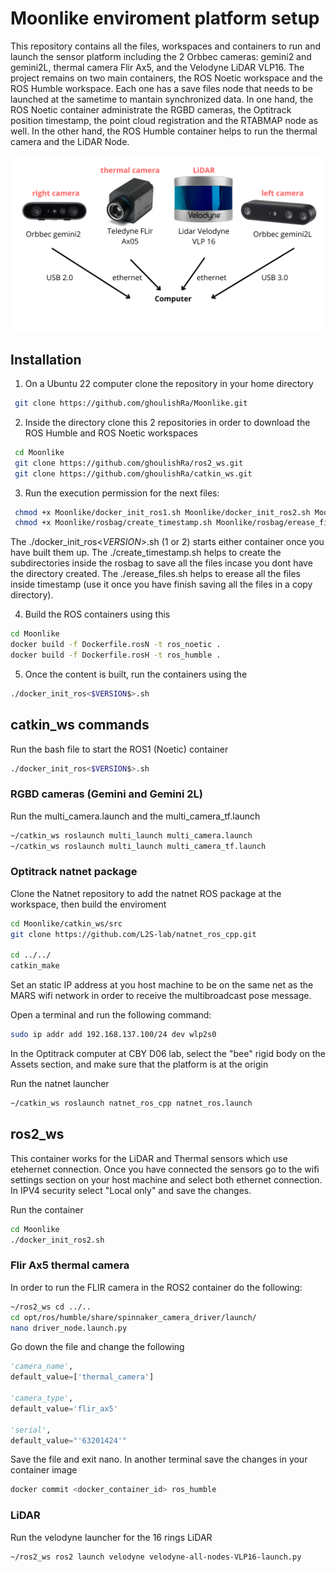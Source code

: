 # Moonlike enviroment platform setup

This repository contains all the files, workspaces and containers to run and launch the sensor platform including the 2 Orbbec cameras: gemini2 and gemini2L, thermal camera Flir Ax5, and the Velodyne LiDAR VLP16. The project remains on two main containers, the ROS Noetic workspace and the ROS Humble workspace. Each one has a save files node that needs to be launched at the sametime to mantain synchronized data. In one hand, the ROS Noetic container administrate the RGBD cameras, the Optitrack position timestamp, the point cloud registration and the RTABMAP node as well. In the other hand, the ROS Humble container helps to run the thermal camera and the LiDAR Node. 

<img src=".assets/presen.png" alt="image" width="500"/>


## Installation

1. On a Ubuntu 22 computer clone the repository in your home directory

```bash
 git clone https://github.com/ghoulishRa/Moonlike.git
```
2. Inside the directory clone this 2 repositories in order to download the ROS Humble and ROS Noetic workspaces

```bash
 cd Moonlike
 git clone https://github.com/ghoulishRa/ros2_ws.git
 git clone https://github.com/ghoulishRa/catkin_ws.git
```
3. Run the execution permission for the next files:

```bash
 chmod +x Moonlike/docker_init_ros1.sh Moonlike/docker_init_ros2.sh Moonlike/list_ob_devices.sh
 chmod +x Moonlike/rosbag/create_timestamp.sh Moonlike/rosbag/erease_files.sh 
```
The ./docker_init_ros<$VERSION$>.sh (1 or 2) starts either container once you have built them up.
The ./create_timestamp.sh helps to create the subdirectories inside the rosbag to save all the files  incase you dont have the directory created.
The ./erease_files.sh helps to erease all the files inside timestamp (use it once you have finish saving all the files in a copy directory).
    
4. Build the ROS containers using this

```bash
cd Moonlike
docker build -f Dockerfile.rosN -t ros_noetic .
docker build -f Dockerfile.rosH -t ros_humble .
```
5. Once the content is built, run the containers using the 

```bash
./docker_init_ros<$VERSION$>.sh
```
## catkin_ws commands

Run the bash file to start the ROS1 (Noetic) container

```bash
./docker_init_ros<$VERSION$>.sh
```

### RGBD cameras (Gemini and Gemini 2L)

Run the multi_camera.launch and the multi_camera_tf.launch

```bash
~/catkin_ws roslaunch multi_launch multi_camera.launch
~/catkin_ws roslaunch multi_launch multi_camera_tf.launch
```

### Optitrack natnet package

Clone the Natnet repository to add the natnet ROS package at the workspace, then build the enviroment

```bash
cd Moonlike/catkin_ws/src
git clone https://github.com/L2S-lab/natnet_ros_cpp.git

cd ../../
catkin_make
```

Set an static IP address at you host machine to be on the same net as the MARS wifi network in order to receive the multibroadcast pose message.

Open a terminal and run the following command:

```bash
sudo ip addr add 192.168.137.100/24 dev wlp2s0
```
In the Optitrack computer at CBY D06 lab, select the "bee" rigid body on the Assets section, and make sure that the platform is at the origin

Run the natnet launcher

```bash
~/catkin_ws roslaunch natnet_ros_cpp natnet_ros.launch
```

## ros2_ws

This container works for the LiDAR and Thermal sensors which use etehernet connection. Once you have connected the sensors go to the wifi settings section on your host machine and select both ethernet connection. In IPV4 security select "Local only" and save the changes. 

Run the container

```bash
cd Moonlike
./docker_init_ros2.sh
```

### Flir Ax5 thermal camera

In order to run the FLIR camera in the ROS2 container do the following:

```bash
~/ros2_ws cd ../..
cd opt/ros/humble/share/spinnaker_camera_driver/launch/
nano driver_node.launch.py
```
Go down the file and change the following

```python
'camera_name',
default_value=['thermal_camera']

'camera_type',
default_value='flir_ax5'

'serial',
default_value="'63201424'"
```
Save the file and exit nano. In another terminal save the changes in your container image

```bash
docker commit <docker_container_id> ros_humble
```
### LiDAR

Run the velodyne launcher for the 16 rings LiDAR

```bash
~/ros2_ws ros2 launch velodyne velodyne-all-nodes-VLP16-launch.py 
```








